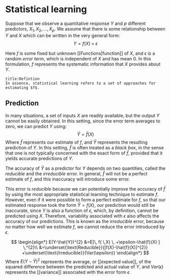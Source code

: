 # Statistical learning

Suppose that we observe a quantitative response $Y$ and $p$ different predictors, 
$X_{1}, X_{2}, \ldots, X_{p}$. We assume that there is some relationship between $Y$ and $X$ which can be written in the very general form:
$$
Y=f(X)+\epsilon
$$

Here $f$ is some fixed but unknown [[Functions|function]] of $X$, and $\epsilon$ is a random *error term*, which is independent of $X$ and has mean $0$. 
In this formulation, $f$ represents the systematic information that $X$ provides about $Y$.

```ad-note 
title:Defintion 
In essence, statistical learning refers to a set of approaches for estimating $f$.
```

## Prediction
In many situations, a set of inputs $X$ are readily available, but the output $Y$ cannot be easily obtained. In this setting, since the error term averages to zero, we can predict $Y$ using:
$$
\hat{Y}=\hat{f}(X)
$$
Where $\hat{f}$ represents our estimate of $f$, and $\hat{Y}$ represents the resulting prediction of $Y$. In this setting, $\hat{f}$ is often treated as a *black box*, in the sense that one is not typically concerned with the exact form of $\hat{f}$, provided that it yields accurate predictions of $Y$. 

The accuracy of $\hat{Y}$ as a predictor for $Y$ depends on two quantities, called the *reducible* 
and the *irreducible* error. In general, $\hat{f}$ will not be a perfect estimate of $f$, and this 
inaccuracy will introduce some error. 

This error is *reducible* because we can potentially improve the accuracy of $\hat{f}$ by using the 
most appropriate statistical learning technique to estimate $f$. 
However, even if it were possible to form a perfect estimate for $f$, so that our estimated response took the form $\hat{Y}=f(X)$, our prediction would still be inaccurate, since $Y$ is also a function of $\epsilon$, which, by definition, cannot be predicted using $X$. 
Therefore, variability associated with $\epsilon$ also affects the accuracy of our predictions. This is 
known as the *irreducible* error, because no matter how well we estimate $f$, we cannot reduce the error introduced by $\epsilon$. 

$$
\begin{align*}
E(Y-\hat{Y})^{2}
&=E[\, f( \,X) \, +\epsilon-\hat{f}(X) ] \,^{2}\\
&=\underset{\text{Reducible}}{[f(X)-\hat{f}(X)]^{2}}
+\underset{\text{Irreducible}}{Var(\epsilon)}
\end{align*}
$$
Where $E(Y-\hat{Y})^{2}$ represents the average, or [[expected value]], of the squared difference 
between the predicted and actual value of $Y$, and $Var(\epsilon)$ represents the [[variance]] 
associated with the error form $\epsilon$.